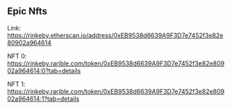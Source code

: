 ## Epic Nfts

Link: https://rinkeby.etherscan.io/address/0xEB9538d6639A9F3D7e7452f3e82e80902a964614

NFT 0: https://rinkeby.rarible.com/token/0xEB9538d6639A9F3D7e7452f3e82e80902a964614:0?tab=details

NFT 1: https://rinkeby.rarible.com/token/0xEB9538d6639A9F3D7e7452f3e82e80902a964614:1?tab=details